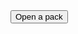 <html>
<head>
<title>Pack Opening</title>
</head>
<body>
    <button id="random-link-button">Open a pack</button>
    <script>
        // Array of three random URLs
        var randomLinks = [
            'https://cdn.realsport101.com/images/ncavvykf/realsport-production/1da4583eef5fa0540aedd0c1b721da108000b863-612x919.png?w=612&h=919&auto=format',
            'https://media.contentapi.ea.com/content/dam/ea/fifa/fifa-22/news/common/ratings-reveal/fastest-players/kylian-mbappe.png.adapt.crop16x9.652w.png',
            'https://cdn.theathletic.com/app/uploads/2022/09/10053301/Messi_158023-1.png'
        ];
        // Function to open a random URL when the button is clicked
        function openRandomLink() {
            // Generate a random index to select a URL from the array
            var randomIndex = Math.floor(Math.random() * randomLinks.length);
            var randomURL = randomLinks[randomIndex];
            // Open the randomly selected URL in a new tab
            window.open(randomURL, '_blank');
        }
        // Add a click event listener to the button
        document.getElementById("random-link-button").addEventListener("click", openRandomLink);
    </script>
</body>
</html>
